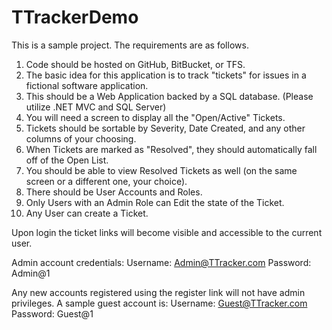 # TTrackerDemo
This is a sample project. The requirements are as follows.

1. Code should be hosted on GitHub, BitBucket, or TFS.
2. The basic idea for this application is to track "tickets" for issues in a fictional software application.
3. This should be a Web Application backed by a SQL database. (Please utilize .NET MVC and SQL Server)
4. You will need a screen to display all the "Open/Active" Tickets.
5. Tickets should be sortable by Severity, Date Created, and any other columns of your choosing.
6. When Tickets are marked as "Resolved", they should automatically fall off of the Open List.
7. You should be able to view Resolved Tickets as well (on the same screen or a different one, your choice).
8. There should be User Accounts and Roles.
9. Only Users with an Admin Role can Edit the state of the Ticket.
10. Any User can create a Ticket.

Upon login the ticket links will become visible and accessible to the current user. 

Admin account credentials:
Username: Admin@TTracker.com
Password: Admin@1

Any new accounts registered using the register link will not have admin privileges. 
A sample guest account is: 
Username: Guest@TTracker.com
Password: Guest@1


